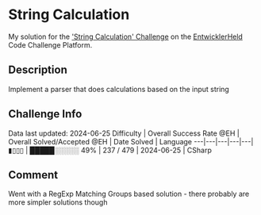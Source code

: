 # String Calculation

My solution for the ['String Calculation' Challenge](https://platform.entwicklerheld.de/challenge/string-calculation?technology=CSharp) on the [EntwicklerHeld](https://platform.entwicklerheld.de/) Code Challenge Platform.

## Description
Implement a parser that does calculations based on the input string

## Challenge Info
Data last updated: 2024-06-25
Difficulty | Overall Success Rate @EH | Overall Solved/Accepted @EH | Date Solved | Language
---|---|---|---|---|
▮▯▯▯ | █████░░░░░ 49% | 237 / 479 | 2024-06-25 | CSharp

## Comment
Went with a RegExp Matching Groups based solution - there probably are more simpler solutions though